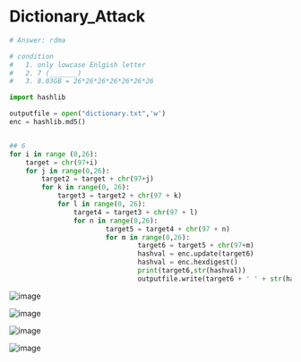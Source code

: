 # Dictionary_Attack

```python
# Answer: rdma

# condition
#   1. only lowcase Enlgish letter
#   2. 7 (_______)
#   3. 8.03GB = 26*26*26*26*26*26*26

import hashlib

outputfile = open("dictionary.txt",'w')
enc = hashlib.md5()


## 6
for i in range (0,26):
    target = chr(97+i)
    for j in range(0,26):
        target2 = target + chr(97+j)
        for k in range(0, 26):
            target3 = target2 + chr(97 + k)
            for l in range(0, 26):
                target4 = target3 + chr(97 + l)
                for n in range(0,26):
                        target5 = target4 + chr(97 + n)
                        for m in range(0,26):
                                target6 = target5 + chr(97+m)
                                hashval = enc.update(target6)
                                hashval = enc.hexdigest()
                                print(target6,str(hashval))
                                outputfile.write(target6 + ' ' + str(hashval)+'\n
```

![image](https://user-images.githubusercontent.com/67637935/156923377-7c414d68-e54d-4636-b401-3b24b98b5814.png)

![image](https://user-images.githubusercontent.com/67637935/157201403-4bee4fc0-fc98-4c9d-927b-684d5272c449.png)

![image](https://user-images.githubusercontent.com/67637935/156923524-7b229c21-2ef9-40ec-b4c4-d0ca49bae1c1.png)

![image](https://user-images.githubusercontent.com/67637935/157239971-e1a9b6c7-f0d3-4936-ba7c-aa342b9f22d5.png)
